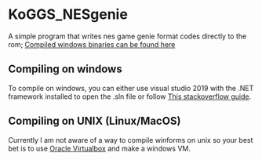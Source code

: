 # KoGGS_NESgenie
A simple program that writes nes game genie format codes directly to the rom;
[Compiled windows binaries can be found here](https://github.com/KoNickss/KoGGS_NESgenie/releases)
## Compiling on windows
To compile on windows, you can either use visual studio 2019 with the .NET framework installed to open the .sln file
or follow [This stackoverflow guide](https://stackoverflow.com/questions/18286855/how-can-i-compile-and-run-c-sharp-program-without-using-visual-studio).
## Compiling on UNIX (Linux/MacOS)
Currently I am not aware of a way to compile winforms on unix so your best bet is to use [Oracle Virtualbox](https://virtualbox.org)
and make a windows VM.
